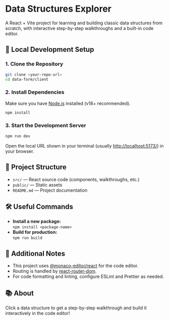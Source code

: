 # Data Structures Explorer

A React + Vite project for learning and building classic data structures from scratch, with interactive step-by-step walkthroughs and a built-in code editor.

## 🚀 Local Development Setup

### 1. Clone the Repository

```bash
git clone <your-repo-url>
cd data-form/client
```

### 2. Install Dependencies

Make sure you have [Node.js](https://nodejs.org/) installed (v18+ recommended).

```bash
npm install
```

### 3. Start the Development Server

```bash
npm run dev
```

Open the local URL shown in your terminal (usually [http://localhost:5173/](http://localhost:5173/)) in your browser.

## 📁 Project Structure

- `src/` — React source code (components, walkthroughs, etc.)
- `public/` — Static assets
- `README.md` — Project documentation

## 🛠️ Useful Commands

- **Install a new package:**  
  `npm install <package-name>`
- **Build for production:**  
  `npm run build`

## 📝 Additional Notes

- This project uses [@monaco-editor/react](https://github.com/suren-atoyan/monaco-react) for the code editor.
- Routing is handled by [react-router-dom](https://reactrouter.com/).
- For code formatting and linting, configure ESLint and Prettier as needed.

## 📚 About

Click a data structure to get a step-by-step walkthrough and build it interactively in the code editor!